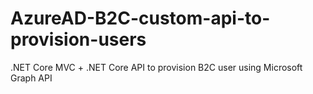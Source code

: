 # AzureAD-B2C-custom-api-to-provision-users
.NET Core MVC + .NET Core API to provision B2C user using Microsoft Graph API
